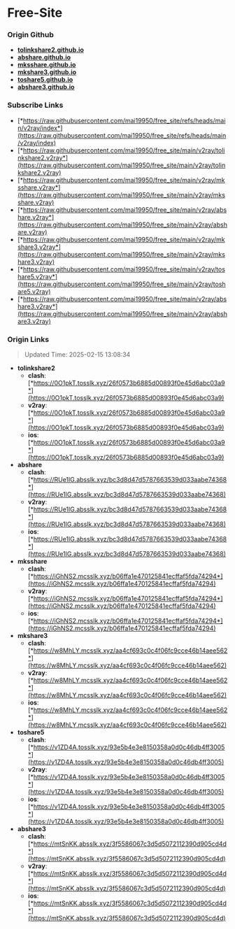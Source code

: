 # Free-Site

### Origin Github

- [**tolinkshare2.github.io**](https://github.com/tolinkshare2/tolinkshare2.github.io)
- [**abshare.github.io**](https://github.com/abshare/abshare.github.io)
- [**mksshare.github.io**](https://github.com/mksshare/mksshare.github.io)
- [**mkshare3.github.io**](https://github.com/mkshare3/mkshare3.github.io)
- [**toshare5.github.io**](https://github.com/toshare5/toshare5.github.io)
- [**abshare3.github.io**](https://github.com/abshare3/abshare3.github.io)

### Subscribe Links

- [*https://raw.githubusercontent.com/mai19950/free_site/refs/heads/main/v2ray/index*](https://raw.githubusercontent.com/mai19950/free_site/refs/heads/main/v2ray/index)
- [*https://raw.githubusercontent.com/mai19950/free_site/main/v2ray/tolinkshare2.v2ray*](https://raw.githubusercontent.com/mai19950/free_site/main/v2ray/tolinkshare2.v2ray)
- [*https://raw.githubusercontent.com/mai19950/free_site/main/v2ray/mksshare.v2ray*](https://raw.githubusercontent.com/mai19950/free_site/main/v2ray/mksshare.v2ray)
- [*https://raw.githubusercontent.com/mai19950/free_site/main/v2ray/abshare.v2ray*](https://raw.githubusercontent.com/mai19950/free_site/main/v2ray/abshare.v2ray)
- [*https://raw.githubusercontent.com/mai19950/free_site/main/v2ray/mkshare3.v2ray*](https://raw.githubusercontent.com/mai19950/free_site/main/v2ray/mkshare3.v2ray)
- [*https://raw.githubusercontent.com/mai19950/free_site/main/v2ray/toshare5.v2ray*](https://raw.githubusercontent.com/mai19950/free_site/main/v2ray/toshare5.v2ray)
- [*https://raw.githubusercontent.com/mai19950/free_site/main/v2ray/abshare3.v2ray*](https://raw.githubusercontent.com/mai19950/free_site/main/v2ray/abshare3.v2ray)

### Origin Links

> Updated Time: 2025-02-15 13:08:34

- **tolinkshare2**
  - **clash**: [*https://0O1pkT.tosslk.xyz/26f0573b6885d00893f0e45d6abc03a9*](https://0O1pkT.tosslk.xyz/26f0573b6885d00893f0e45d6abc03a9)
  - **v2ray**: [*https://0O1pkT.tosslk.xyz/26f0573b6885d00893f0e45d6abc03a9*](https://0O1pkT.tosslk.xyz/26f0573b6885d00893f0e45d6abc03a9)
  - **ios**: [*https://0O1pkT.tosslk.xyz/26f0573b6885d00893f0e45d6abc03a9*](https://0O1pkT.tosslk.xyz/26f0573b6885d00893f0e45d6abc03a9)
- **abshare**
  - **clash**: [*https://RUe1lG.absslk.xyz/bc3d8d47d5787663539d033aabe74368*](https://RUe1lG.absslk.xyz/bc3d8d47d5787663539d033aabe74368)
  - **v2ray**: [*https://RUe1lG.absslk.xyz/bc3d8d47d5787663539d033aabe74368*](https://RUe1lG.absslk.xyz/bc3d8d47d5787663539d033aabe74368)
  - **ios**: [*https://RUe1lG.absslk.xyz/bc3d8d47d5787663539d033aabe74368*](https://RUe1lG.absslk.xyz/bc3d8d47d5787663539d033aabe74368)
- **mksshare**
  - **clash**: [*https://iGhNS2.mcsslk.xyz/b06ffa1e470125841ecffaf5fda74294*](https://iGhNS2.mcsslk.xyz/b06ffa1e470125841ecffaf5fda74294)
  - **v2ray**: [*https://iGhNS2.mcsslk.xyz/b06ffa1e470125841ecffaf5fda74294*](https://iGhNS2.mcsslk.xyz/b06ffa1e470125841ecffaf5fda74294)
  - **ios**: [*https://iGhNS2.mcsslk.xyz/b06ffa1e470125841ecffaf5fda74294*](https://iGhNS2.mcsslk.xyz/b06ffa1e470125841ecffaf5fda74294)
- **mkshare3**
  - **clash**: [*https://w8MhLY.mcsslk.xyz/aa4cf693c0c4f06fc9cce46b14aee562*](https://w8MhLY.mcsslk.xyz/aa4cf693c0c4f06fc9cce46b14aee562)
  - **v2ray**: [*https://w8MhLY.mcsslk.xyz/aa4cf693c0c4f06fc9cce46b14aee562*](https://w8MhLY.mcsslk.xyz/aa4cf693c0c4f06fc9cce46b14aee562)
  - **ios**: [*https://w8MhLY.mcsslk.xyz/aa4cf693c0c4f06fc9cce46b14aee562*](https://w8MhLY.mcsslk.xyz/aa4cf693c0c4f06fc9cce46b14aee562)
- **toshare5**
  - **clash**: [*https://v1ZD4A.tosslk.xyz/93e5b4e3e8150358a0d0c46db4ff3005*](https://v1ZD4A.tosslk.xyz/93e5b4e3e8150358a0d0c46db4ff3005)
  - **v2ray**: [*https://v1ZD4A.tosslk.xyz/93e5b4e3e8150358a0d0c46db4ff3005*](https://v1ZD4A.tosslk.xyz/93e5b4e3e8150358a0d0c46db4ff3005)
  - **ios**: [*https://v1ZD4A.tosslk.xyz/93e5b4e3e8150358a0d0c46db4ff3005*](https://v1ZD4A.tosslk.xyz/93e5b4e3e8150358a0d0c46db4ff3005)
- **abshare3**
  - **clash**: [*https://mtSnKK.absslk.xyz/3f5586067c3d5d5072112390d905cd4d*](https://mtSnKK.absslk.xyz/3f5586067c3d5d5072112390d905cd4d)
  - **v2ray**: [*https://mtSnKK.absslk.xyz/3f5586067c3d5d5072112390d905cd4d*](https://mtSnKK.absslk.xyz/3f5586067c3d5d5072112390d905cd4d)
  - **ios**: [*https://mtSnKK.absslk.xyz/3f5586067c3d5d5072112390d905cd4d*](https://mtSnKK.absslk.xyz/3f5586067c3d5d5072112390d905cd4d)
